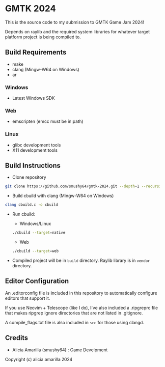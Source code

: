 # GMTK 2024

This is the source code to my submission to GMTK Game Jam 2024!

Depends on raylib and the required system libraries for
whatever target platform project is being compiled to.

## Build Requirements
- make
- clang (Mingw-W64 on Windows)
- ar
### Windows
- Latest Windows SDK
### Web
- emscripten (emcc must be in path)
### Linux
- glibc development tools
- X11 development tools

## Build Instructions

- Clone repository
```sh
git clone https://github.com/smushy64/gmtk-2024.git --depth=1 --recursive-submodules
```

- Build cbuild with clang (Mingw-W64 on Windows)
```sh
clang cbuild.c -o cbuild
```

- Run cbuild:
    - Windows/Linux
    ```sh
    ./cbuild --target=native
    ```
    - Web
    ```sh
    ./cbuild --target=web
    ```

- Compiled project will be in `build` directory. Raylib library is in `vendor` directory.

## Editor Configuration

An .editorconfig file is included in this repository
to automatically configure editors that support it.

If you use Neovim + Telescope (like I do),
I've also included a .ripgreprc file that makes
ripgrep ignore directories that are not listed in
.gitignore.

A compile_flags.txt file is also included in `src`
for those using clangd.

## Credits

- Alicia Amarilla (smushy64) : Game Develpment

Copyright (c) alicia amarilla 2024

